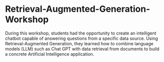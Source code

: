 # Retrieval-Augmented-Generation-Workshop
During this workshop, students had the opportunity to create an intelligent chatbot capable of answering questions from a specific data source.  Using Retrieval-Augmented Generation, they learned how to combine language models (LLM) such as Chat GPT with data retrieval from documents to build a concrete Artificial Intelligence application.
